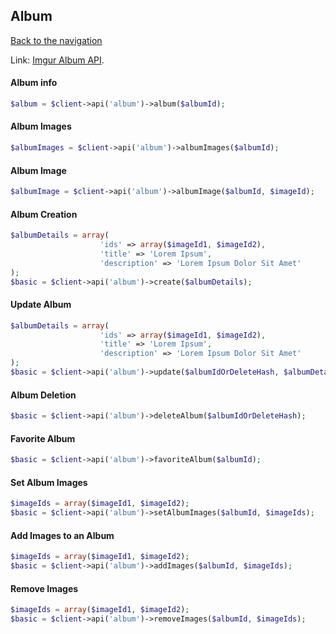 ## Album
[Back to the navigation](index.md)

Link: [Imgur Album API](https://api.imgur.com/endpoints/album).

#### Album info
```php
$album = $client->api('album')->album($albumId);
```

#### Album Images
```php
$albumImages = $client->api('album')->albumImages($albumId);
```

#### Album Image
```php
$albumImage = $client->api('album')->albumImage($albumId, $imageId);
```

#### Album Creation
```php
$albumDetails = array(
                    'ids' => array($imageId1, $imageId2),
                    'title' => 'Lorem Ipsum',
                    'description' => 'Lorem Ipsum Dolor Sit Amet'
);
$basic = $client->api('album')->create($albumDetails);
```

#### Update Album
```php
$albumDetails = array(
                    'ids' => array($imageId1, $imageId2),
                    'title' => 'Lorem Ipsum',
                    'description' => 'Lorem Ipsum Dolor Sit Amet'
);
$basic = $client->api('album')->update($albumIdOrDeleteHash, $albumDetails);
```

#### Album Deletion
```php
$basic = $client->api('album')->deleteAlbum($albumIdOrDeleteHash);
```

#### Favorite Album
```php
$basic = $client->api('album')->favoriteAlbum($albumId);
```

#### Set Album Images
```php
$imageIds = array($imageId1, $imageId2);
$basic = $client->api('album')->setAlbumImages($albumId, $imageIds);
```

#### Add Images to an Album
```php
$imageIds = array($imageId1, $imageId2);
$basic = $client->api('album')->addImages($albumId, $imageIds);
```

#### Remove Images
```php
$imageIds = array($imageId1, $imageId2);
$basic = $client->api('album')->removeImages($albumId, $imageIds);
```